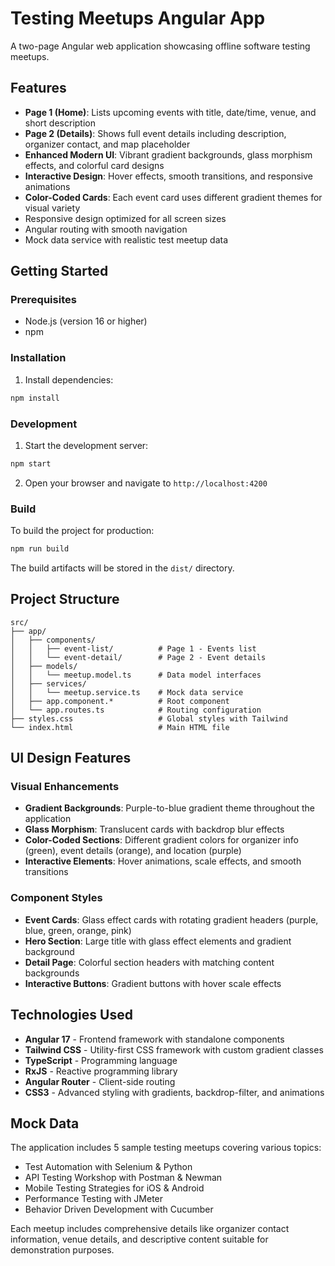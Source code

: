 # Testing Meetups Angular App

A two-page Angular web application showcasing offline software testing meetups.

## Features

- **Page 1 (Home)**: Lists upcoming events with title, date/time, venue, and short description
- **Page 2 (Details)**: Shows full event details including description, organizer contact, and map placeholder
- **Enhanced Modern UI**: Vibrant gradient backgrounds, glass morphism effects, and colorful card designs
- **Interactive Design**: Hover effects, smooth transitions, and responsive animations
- **Color-Coded Cards**: Each event card uses different gradient themes for visual variety
- Responsive design optimized for all screen sizes
- Angular routing with smooth navigation
- Mock data service with realistic test meetup data

## Getting Started

### Prerequisites

- Node.js (version 16 or higher)
- npm

### Installation

1. Install dependencies:
```bash
npm install
```

### Development

1. Start the development server:
```bash
npm start
```

2. Open your browser and navigate to `http://localhost:4200`

### Build

To build the project for production:
```bash
npm run build
```

The build artifacts will be stored in the `dist/` directory.

## Project Structure

```
src/
├── app/
│   ├── components/
│   │   ├── event-list/          # Page 1 - Events list
│   │   └── event-detail/        # Page 2 - Event details
│   ├── models/
│   │   └── meetup.model.ts      # Data model interfaces
│   ├── services/
│   │   └── meetup.service.ts    # Mock data service
│   ├── app.component.*          # Root component
│   └── app.routes.ts            # Routing configuration
├── styles.css                   # Global styles with Tailwind
└── index.html                   # Main HTML file
```

## UI Design Features

### Visual Enhancements
- **Gradient Backgrounds**: Purple-to-blue gradient theme throughout the application
- **Glass Morphism**: Translucent cards with backdrop blur effects
- **Color-Coded Sections**: Different gradient colors for organizer info (green), event details (orange), and location (purple)
- **Interactive Elements**: Hover animations, scale effects, and smooth transitions

### Component Styles
- **Event Cards**: Glass effect cards with rotating gradient headers (purple, blue, green, orange, pink)
- **Hero Section**: Large title with glass effect elements and gradient background
- **Detail Page**: Colorful section headers with matching content backgrounds
- **Interactive Buttons**: Gradient buttons with hover scale effects

## Technologies Used

- **Angular 17** - Frontend framework with standalone components
- **Tailwind CSS** - Utility-first CSS framework with custom gradient classes
- **TypeScript** - Programming language
- **RxJS** - Reactive programming library
- **Angular Router** - Client-side routing
- **CSS3** - Advanced styling with gradients, backdrop-filter, and animations

## Mock Data

The application includes 5 sample testing meetups covering various topics:
- Test Automation with Selenium & Python
- API Testing Workshop with Postman & Newman
- Mobile Testing Strategies for iOS & Android
- Performance Testing with JMeter
- Behavior Driven Development with Cucumber

Each meetup includes comprehensive details like organizer contact information, venue details, and descriptive content suitable for demonstration purposes.